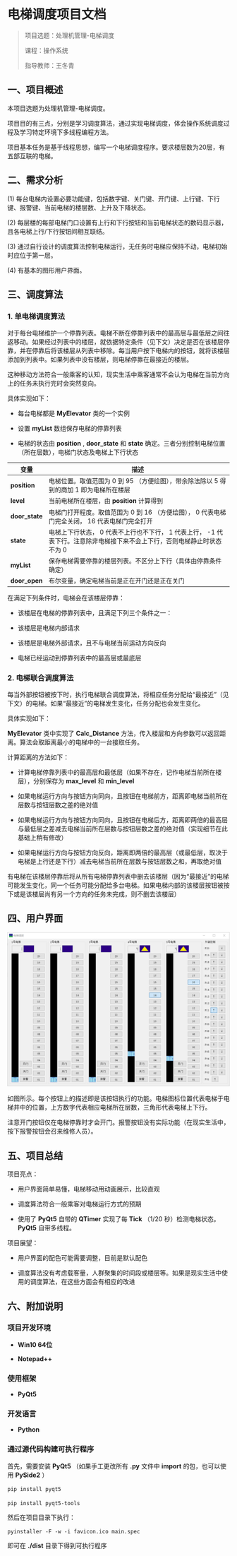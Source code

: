 # 电梯调度项目文档

> 项目选题：处理机管理-电梯调度
>
> 课程：操作系统
>
> 指导教师：王冬青

## 一、项目概述

本项目选题为处理机管理-电梯调度。

项目目的有三点，分别是学习调度算法，通过实现电梯调度，体会操作系统调度过程及学习特定环境下多线程编程方法。

项目基本任务是基于线程思想，编写一个电梯调度程序。要求楼层数为20层，有五部互联的电梯。

## 二、需求分析

(1) 每台电梯内设置必要功能键，包括数字键、关门键、开门键、上行键、下行键、报警键、当前电梯的楼层数、上升及下降状态。

(2) 每层楼的每部电梯门口设置有上行和下行按钮和当前电梯状态的数码显示器，且各电梯上行/下行按钮间相互联结。

(3) 通过自行设计的调度算法控制电梯运行，无任务时电梯应保持不动，电梯初始时应位于第一层。

(4) 有基本的图形用户界面。

## 三、调度算法

### 1. 单电梯调度算法

对于每台电梯维护一个停靠列表。电梯不断在停靠列表中的最高层与最低层之间往返移动。如果经过列表中的楼层，就依据特定条件（见下文）决定是否在该楼层停靠，并在停靠后将该楼层从列表中移除。每当用户按下电梯内的按钮，就将该楼层添加到列表中。如果列表中没有楼层，则电梯停靠在最接近的楼层。

这种移动方法符合一般乘客的认知，现实生活中乘客通常不会认为电梯在当前方向上的任务未执行完时会突然变向。

具体实现如下：

 - 每台电梯都是 **MyElevator** 类的一个实例
 
 - 设置 **myList** 数组保存电梯的停靠列表
 
 - 电梯的状态由 **position** , **door_state** 和 **state** 确定。三者分别控制电梯位置（所在层数），电梯门状态及电梯上下行状态
 
| 变量 | 描述 |
| ------ | ------ |
| **position** | 电梯位置。取值范围为 0 到 95 （方便绘图），带余除法除以 5 得到的商加 1 即为电梯所在楼层 |
| **level** | 当前电梯所在楼层，由 **position** 计算得到 |
| **door_state** | 电梯门打开程度。取值范围为 0 到 16 （方便绘图）， 0 代表电梯门完全关闭， 16 代表电梯门完全打开 |
| **state** | 电梯上下行状态， 0 代表不上行也不下行， 1 代表上行， -1 代表下行。注意除非电梯接下来不会上下行，否则电梯静止时状态不为 0  |
| **myList** | 保存电梯需要停靠的楼层列表。不区分上下行（具体由停靠条件确定） |
| **door_open** | 布尔变量，确定电梯当前是正在开门还是正在关门 |

在满足下列条件时，电梯会在该楼层停靠：

- 该楼层在电梯的停靠列表中，且满足下列三个条件之一：
 
 - 该楼层是电梯内部请求
 
 - 该楼层是电梯外部请求，且不与电梯当前运动方向反向
 
 - 电梯已经运动到停靠列表中的最高层或最底层


### 2. 电梯联合调度算法

每当外部按钮被按下时，执行电梯联合调度算法，将相应任务分配给“最接近”（见下文）的电梯。如果“最接近”的电梯发生变化，任务分配也会发生变化。

具体实现如下：

 **MyElevator** 类中实现了 **Calc_Distance** 方法，传入楼层和方向参数可以返回距离。算法会取距离最小的电梯中的一台接取任务。

计算距离的方法如下： 

- 计算电梯停靠列表中的最高层和最低层（如果不存在，记作电梯当前所在楼层），分别保存为 **max_level** 和 **min_level**  

- 如果电梯运行方向与按钮方向同向，且按钮在电梯前方，距离即电梯当前所在层数与按钮层数之差的绝对值

- 如果电梯运行方向与按钮方向同向，且按钮在电梯后方，距离即两倍的最高层与最低层之差减去电梯当前所在层数与按钮层数之差的绝对值（实现细节在此基础上稍有修改）

- 如果电梯运行方向与按钮方向反向，距离即两倍的最高层（或最低层，取决于电梯是上行还是下行）减去电梯当前所在层数与按钮层数之和，再取绝对值

有电梯在该楼层停靠后将从所有电梯停靠列表中删去该楼层（因为“最接近”的电梯可能发生变化，同一个任务可能分配给多台电梯。如果电梯内部的该楼层按钮被按下或是该楼层尚有另一个方向的任务未完成，则不删去该楼层）

## 四、用户界面

![Elevator](Elevator.png)

如图所示。每个按钮上的描述即是该按钮执行的功能。电梯图标位置代表电梯于电梯井中的位置，上方数字代表相应电梯所在层数，三角形代表电梯上下行。

注意开门按钮仅在电梯停靠时才会开门。报警按钮没有实际功能（在现实生活中，按下报警按钮会召来维修人员）。

## 五、项目总结

项目亮点：

 - 用户界面简单易懂，电梯移动用动画展示，比较直观
 
 - 调度算法符合一般乘客对电梯运行方式的预期
 
 - 使用了 **PyQt5** 自带的 **QTimer** 实现了每 **Tick** （1/20 秒）检测电梯状态。**PyQt5** 自带多线程。

项目展望：

 - 用户界面的配色可能需要调整，目前是默认配色
 
 - 调度算法没有考虑载客量，人群聚集的时间段或楼层等。如果是现实生活中使用的调度算法，在这些方面会有相应的改进

## 六、附加说明

### 项目开发环境

 - **Win10 64位**
 
 - **Notepad++**
 
### 使用框架

 - **PyQt5**
 
### 开发语言

 - **Python**
 
### 通过源代码构建可执行程序

首先，需要安装 **PyQt5** （如果手工更改所有 **.py** 文件中 **import** 的包，也可以使用 **PySide2** ）

```
pip install pyqt5

pip install pyqt5-tools
```

然后在项目目录下执行：

```
pyinstaller -F -w -i favicon.ico main.spec
```

即可在 **./dist** 目录下得到可执行程序
